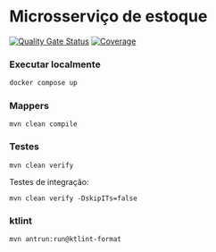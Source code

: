 # Microsserviço de estoque

[![Quality Gate Status](https://sonarcloud.io/api/project_badges/measure?project=FIAP-3SOAT-G15_stock-api&metric=alert_status)](https://sonarcloud.io/summary/new_code?id=FIAP-3SOAT-G15_stock-api)
[![Coverage](https://sonarcloud.io/api/project_badges/measure?project=FIAP-3SOAT-G15_stock-api&metric=coverage)](https://sonarcloud.io/summary/new_code?id=FIAP-3SOAT-G15_stock-api)

### Executar localmente

```bash
docker compose up
```

### Mappers

```
mvn clean compile
```

### Testes

```
mvn clean verify
```

Testes de integração:

```
mvn clean verify -DskipITs=false
```

### ktlint

```
mvn antrun:run@ktlint-format
```

